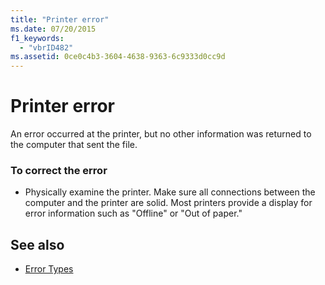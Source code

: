 ```yaml
---
title: "Printer error"
ms.date: 07/20/2015
f1_keywords: 
  - "vbrID482"
ms.assetid: 0ce0c4b3-3604-4638-9363-6c9333d0cc9d
---
```

# Printer error
An error occurred at the printer, but no other information was returned to the computer that sent the file.  
  
### To correct the error  
  
- Physically examine the printer. Make sure all connections between the computer and the printer are solid. Most printers provide a display for error information such as "Offline" or "Out of paper."  
  
## See also

- [Error Types](../programming-guide/language-features/error-types.md)
